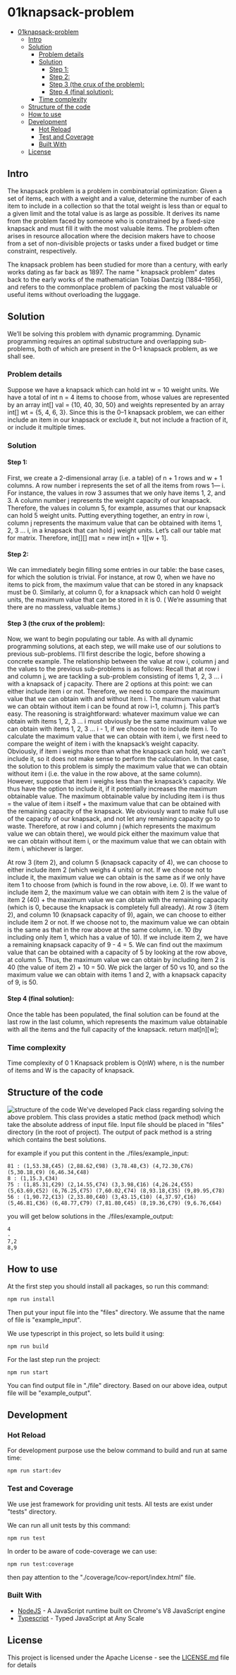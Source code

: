 # 01knapsack-problem

- [01knapsack-problem](#01knapsack-problem)
    * [Intro](#intro)
    * [Solution](#solution)
        + [Problem details](#problem-details)
        + [Solution](#solution-1)
            - [Step 1:](#step-1-)
            - [Step 2:](#step-2-)
            - [Step 3 (the crux of the problem):](#step-3--the-crux-of-the-problem--)
            - [Step 4 (final solution):](#step-4--final-solution--)
        + [Time complexity](#time-complexity)
    * [Structure of the code](#structure-of-the-code)
    * [How to use](#how-to-use)
    * [Development](#development)
        + [Hot Reload](#hot-reload)
        + [Test and Coverage](#test-and-coverage)
        + [Built With](#built-with)
    * [License](#license)

## Intro

The knapsack problem is a problem in combinatorial optimization:
Given a set of items, each with a weight and a value, determine the number of each item to include in a collection so
that the total weight is less than or equal to a given limit and the total value is as large as possible. It derives its
name from the problem faced by someone who is constrained by a fixed-size knapsack and must fill it with the most
valuable items. The problem often arises in resource allocation where the decision makers have to choose from a set of
non-divisible projects or tasks under a fixed budget or time constraint, respectively.

The knapsack problem has been studied for more than a century, with early works dating as far back as 1897. The name "
knapsack problem" dates back to the early works of the mathematician Tobias Dantzig (1884–1956), and refers to the
commonplace problem of packing the most valuable or useful items without overloading the luggage.

## Solution

We’ll be solving this problem with dynamic programming. Dynamic programming requires an optimal substructure and
overlapping sub-problems, both of which are present in the 0–1 knapsack problem, as we shall see.

### Problem details

Suppose we have a knapsack which can hold int w = 10 weight units. We have a total of int n = 4 items to choose from,
whose values are represented by an array int[] val = {10, 40, 30, 50} and weights represented by an array int[] wt = {5,
4, 6, 3}. Since this is the 0–1 knapsack problem, we can either include an item in our knapsack or exclude it, but not
include a fraction of it, or include it multiple times.

### Solution

#### Step 1:

First, we create a 2-dimensional array (i.e. a table) of n + 1 rows and w + 1 columns. A row number i represents the set
of all the items from rows 1— i. For instance, the values in row 3 assumes that we only have items 1, 2, and 3. A column
number j represents the weight capacity of our knapsack. Therefore, the values in column 5, for example, assumes that
our knapsack can hold 5 weight units. Putting everything together, an entry in row i, column j represents the maximum
value that can be obtained with items 1, 2, 3 … i, in a knapsack that can hold j weight units. Let’s call our table mat
for matrix. Therefore, int[][] mat = new int[n + 1][w + 1].

#### Step 2:

We can immediately begin filling some entries in our table: the base cases, for which the solution is trivial. For
instance, at row 0, when we have no items to pick from, the maximum value that can be stored in any knapsack must be 0.
Similarly, at column 0, for a knapsack which can hold 0 weight units, the maximum value that can be stored in it is 0. (
We’re assuming that there are no massless, valuable items.)

#### Step 3 (the crux of the problem):

Now, we want to begin populating our table. As with all dynamic programming solutions, at each step, we will make use of
our solutions to previous sub-problems. I’ll first describe the logic, before showing a concrete example. The
relationship between the value at row i, column j and the values to the previous sub-problems is as follows:
Recall that at row i and column j, we are tackling a sub-problem consisting of items 1, 2, 3 … i with a knapsack of j
capacity. There are 2 options at this point: we can either include item i or not. Therefore, we need to compare the
maximum value that we can obtain with and without item i. The maximum value that we can obtain without item i can be
found at row i-1, column j. This part’s easy. The reasoning is straightforward: whatever maximum value we can obtain
with items 1, 2, 3 … i must obviously be the same maximum value we can obtain with items 1, 2, 3 … i - 1, if we choose
not to include item i. To calculate the maximum value that we can obtain with item i, we first need to compare the
weight of item i with the knapsack’s weight capacity. Obviously, if item i weighs more than what the knapsack can hold,
we can’t include it, so it does not make sense to perform the calculation. In that case, the solution to this problem is
simply the maximum value that we can obtain without item i (i.e. the value in the row above, at the same column).
However, suppose that item i weighs less than the knapsack’s capacity. We thus have the option to include it, if it
potentially increases the maximum obtainable value. The maximum obtainable value by including item i is thus = the value
of item i itself + the maximum value that can be obtained with the remaining capacity of the knapsack. We obviously want
to make full use of the capacity of our knapsack, and not let any remaining capacity go to waste. Therefore, at row i
and column j (which represents the maximum value we can obtain there), we would pick either the maximum value that we
can obtain without item i, or the maximum value that we can obtain with item i, whichever is larger.

At row 3 (item 2), and column 5 (knapsack capacity of 4), we can choose to either include item 2 (which weighs 4 units)
or not. If we choose not to include it, the maximum value we can obtain is the same as if we only have item 1 to choose
from (which is found in the row above, i.e. 0). If we want to include item 2, the maximum value we can obtain with item
2 is the value of item 2 (40) + the maximum value we can obtain with the remaining capacity (which is 0, because the
knapsack is completely full already). At row 3 (item 2), and column 10 (knapsack capacity of 9), again, we can choose to
either include item 2 or not. If we choose not to, the maximum value we can obtain is the same as that in the row above
at the same column, i.e. 10 (by including only item 1, which has a value of 10). If we include item 2, we have a
remaining knapsack capacity of 9 - 4 = 5. We can find out the maximum value that can be obtained with a capacity of 5 by
looking at the row above, at column 5. Thus, the maximum value we can obtain by including item 2 is 40 (the value of
item 2) + 10 = 50. We pick the larger of 50 vs 10, and so the maximum value we can obtain with items 1 and 2, with a
knapsack capacity of 9, is 50.

#### Step 4 (final solution):

Once the table has been populated, the final solution can be found at the last row in the last column, which represents
the maximum value obtainable with all the items and the full capacity of the knapsack. return mat[n][w];

### Time complexity

Time complexity of 0 1 Knapsack problem is O(nW) where, n is the number of items and W is the capacity of knapsack.

## Structure of the code

![structure of the code](https://i.imgur.com/01FS45S.png)
We've developed Pack class regarding solving the above problem. This class provides a static method (pack method) which
take the absolute address of input file. Input file should be placed in "files" directory (in the root of project). The
output of pack method is a string which contains the best solutions.

for example if you put this content in the ./files/example_input:

```
81 : (1,53.38,€45) (2,88.62,€98) (3,78.48,€3) (4,72.30,€76) (5,30.18,€9) (6,46.34,€48)
8 : (1,15.3,€34)
75 : (1,85.31,€29) (2,14.55,€74) (3,3.98,€16) (4,26.24,€55) (5,63.69,€52) (6,76.25,€75) (7,60.02,€74) (8,93.18,€35) (9,89.95,€78)
56 : (1,90.72,€13) (2,33.80,€40) (3,43.15,€10) (4,37.97,€16) (5,46.81,€36) (6,48.77,€79) (7,81.80,€45) (8,19.36,€79) (9,6.76,€64)
```

you will get below solutions in the ./files/example_output:

```
4
-
7,2
8,9
```

## How to use

At the first step you should install all packages, so run this command:

```npm run install```

Then put your input file into the "files" directory. We assume that the name of file is "example_input".

We use typescript in this project, so lets build it using:

```npm run build```

For the last step run the project:

```npm run start```

You can find output file in "./file" directory. Based on our above idea, output file will be "example_output".

## Development

### Hot Reload

For development purpose use the below command to build and run at same time:

```npm run start:dev```

### Test and Coverage

We use jest framework for providing unit tests. All tests are exist under "tests" directory.

We can run all unit tests by this command:

```npm run test```

In order to be aware of code-coverage we can use:

```npm run test:coverage```

then pay attention to the "./coverage/lcov-report/index.html" file. 


### Built With

* [NodeJS](https://nodejs.org/en/) - A JavaScript runtime built on Chrome's V8 JavaScript engine
* [Typescript](https://www.typescriptlang.org/) - Typed JavaScript at Any Scale
  &nbsp;

## License
This project is licensed under the Apache License - see the [LICENSE.md](LICENSE.md) file for details
&nbsp;
